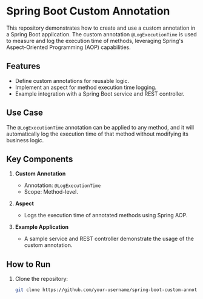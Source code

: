 # Spring Boot Custom Annotation       
 
This repository demonstrates how to create and use a custom annotation in a Spring Boot application. The custom annotation `@LogExecutionTime` is used to measure and log the execution time of methods, leveraging Spring's Aspect-Oriented Programming (AOP) capabilities. 
  
## Features
- Define custom annotations for reusable logic.
- Implement an aspect for method execution time logging.
- Example integration with a Spring Boot service and REST controller.

## Use Case
The `@LogExecutionTime` annotation can be applied to any method, and it will automatically log the execution time of that method without modifying its business logic.

## Key Components
1. **Custom Annotation**
   - Annotation: `@LogExecutionTime`
   - Scope: Method-level.

2. **Aspect**
   - Logs the execution time of annotated methods using Spring AOP.

3. **Example Application**
   - A sample service and REST controller demonstrate the usage of the custom annotation.

## How to Run
1. Clone the repository:
   ```bash
   git clone https://github.com/your-username/spring-boot-custom-annotation.git

